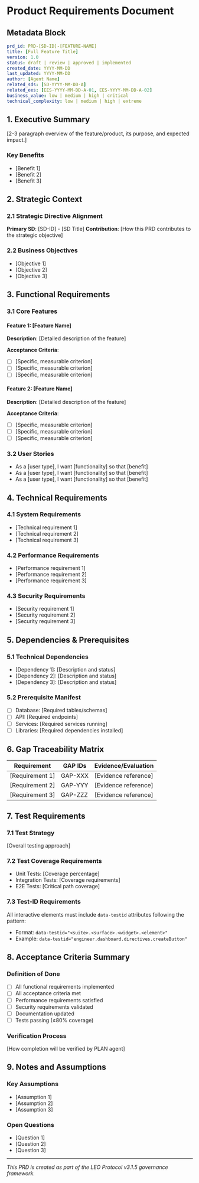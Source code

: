 # Product Requirements Document

## Metadata Block
```yaml
prd_id: PRD-[SD-ID]-[FEATURE-NAME]
title: [Full Feature Title]
version: 1.0
status: draft | review | approved | implemented
created_date: YYYY-MM-DD
last_updated: YYYY-MM-DD
author: [Agent Name]
related_sds: [SD-YYYY-MM-DD-A]
related_ees: [EES-YYYY-MM-DD-A-01, EES-YYYY-MM-DD-A-02]
business_value: low | medium | high | critical
technical_complexity: low | medium | high | extreme
```

## 1. Executive Summary

[2-3 paragraph overview of the feature/product, its purpose, and expected impact.]

### Key Benefits
- [Benefit 1]
- [Benefit 2]
- [Benefit 3]

## 2. Strategic Context

### 2.1 Strategic Directive Alignment
**Primary SD**: [SD-ID] - [SD Title]
**Contribution**: [How this PRD contributes to the strategic objective]

### 2.2 Business Objectives
- [Objective 1]
- [Objective 2]
- [Objective 3]

## 3. Functional Requirements

### 3.1 Core Features

#### Feature 1: [Feature Name]
**Description**: [Detailed description of the feature]

**Acceptance Criteria**:
- [ ] [Specific, measurable criterion]
- [ ] [Specific, measurable criterion]
- [ ] [Specific, measurable criterion]

#### Feature 2: [Feature Name]
**Description**: [Detailed description of the feature]

**Acceptance Criteria**:
- [ ] [Specific, measurable criterion]
- [ ] [Specific, measurable criterion]
- [ ] [Specific, measurable criterion]

### 3.2 User Stories
- As a [user type], I want [functionality] so that [benefit]
- As a [user type], I want [functionality] so that [benefit]
- As a [user type], I want [functionality] so that [benefit]

## 4. Technical Requirements

### 4.1 System Requirements
- [Technical requirement 1]
- [Technical requirement 2]
- [Technical requirement 3]

### 4.2 Performance Requirements
- [Performance requirement 1]
- [Performance requirement 2]
- [Performance requirement 3]

### 4.3 Security Requirements
- [Security requirement 1]
- [Security requirement 2]
- [Security requirement 3]

## 5. Dependencies & Prerequisites

### 5.1 Technical Dependencies
- [Dependency 1]: [Description and status]
- [Dependency 2]: [Description and status]
- [Dependency 3]: [Description and status]

### 5.2 Prerequisite Manifest
- [ ] Database: [Required tables/schemas]
- [ ] API: [Required endpoints]
- [ ] Services: [Required services running]
- [ ] Libraries: [Required dependencies installed]

## 6. Gap Traceability Matrix

| Requirement | GAP IDs | Evidence/Evaluation |
|-------------|---------|-------------------|
| [Requirement 1] | GAP-XXX | [Evidence reference] |
| [Requirement 2] | GAP-YYY | [Evidence reference] |
| [Requirement 3] | GAP-ZZZ | [Evidence reference] |

## 7. Test Requirements

### 7.1 Test Strategy
[Overall testing approach]

### 7.2 Test Coverage Requirements
- Unit Tests: [Coverage percentage]
- Integration Tests: [Coverage requirements]
- E2E Tests: [Critical path coverage]

### 7.3 Test-ID Requirements
All interactive elements must include `data-testid` attributes following the pattern:
- Format: `data-testid="<suite>.<surface>.<widget>.<element>"`
- Example: `data-testid="engineer.dashboard.directives.createButton"`

## 8. Acceptance Criteria Summary

### Definition of Done
- [ ] All functional requirements implemented
- [ ] All acceptance criteria met
- [ ] Performance requirements satisfied
- [ ] Security requirements validated
- [ ] Documentation updated
- [ ] Tests passing (≥80% coverage)

### Verification Process
[How completion will be verified by PLAN agent]

## 9. Notes and Assumptions

### Key Assumptions
- [Assumption 1]
- [Assumption 2]
- [Assumption 3]

### Open Questions
- [Question 1]
- [Question 2]
- [Question 3]

---

*This PRD is created as part of the LEO Protocol v3.1.5 governance framework.*
